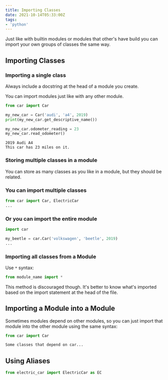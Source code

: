 ```yaml
---
title: Importing Classes
date: 2021-10-14T05:33:00Z
tags:
- 'python'
---
```


Just like with builtin modules or modules that other's have build you can import
your own groups of classes the same way.

## Importing Classes

### Importing a single class

Always include a docstring at the head of a module you create.

You can import modules just like with any other module.

```python
from car import Car

my_new_car = Car('audi', 'a4', 2019)
print(my_new_car.get_descriptive_name())

my_new_car.odometer_reading = 23
my_new_car.read_odometer()
```

```
2019 Audi A4
This car has 23 miles on it.
```

### Storing multiple classes in a module

You can store as many classes as you like in a module, but they should be
related. 

### You can import multiple classes

```python
from car import Car, ElectricCar
...
```

### Or you can import the entire module

```python
import car

my_beetle = car.Car('volkswagen', 'beetle', 2019)
...
```

### Importing all classes from a Module

Use `*` syntax:

```python
from module_name import *
```

This method is discouraged though. It's better to know what's imported based on
the import statement at the head of the file.

## Importing a Module into a Module

Sometimes modules depend on other modules, so you can just import that module
into the other module using the same syntax:

```python
from car import Car

Some classes that depend on car...
```

## Using Aliases

```python
from electric_car import ElectricCar as EC
```


